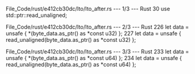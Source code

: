 File_Code/rust/e412cb30dc/lto/lto_after.rs --- 1/3 --- Rust
                                                                                                                                                            30 use std::ptr::read_unaligned;

File_Code/rust/e412cb30dc/lto/lto_after.rs --- 2/3 --- Rust
226     let data = unsafe { *(byte_data.as_ptr() as *const u32) };                                                                                           227     let data = unsafe { read_unaligned(byte_data.as_ptr() as *const u32) };

File_Code/rust/e412cb30dc/lto/lto_after.rs --- 3/3 --- Rust
233     let data = unsafe { *(byte_data.as_ptr() as *const u64) };                                                                                           234     let data = unsafe { read_unaligned(byte_data.as_ptr() as *const u64) };

